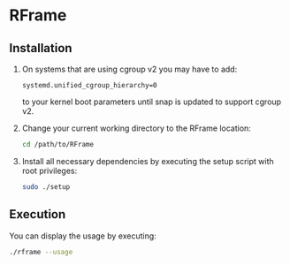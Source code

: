 # RFrame

## Installation
1. On systems that are using cgroup v2 you may have to add:

    ```
    systemd.unified_cgroup_hierarchy=0
    ```
    to your kernel boot parameters until snap is updated to support cgroup v2.

2. Change your current working directory to the RFrame location:
	```bash
    cd /path/to/RFrame
    ```

3. Install all necessary dependencies by executing the setup script with root privileges:
    ```bash
    sudo ./setup
    ```

## Execution
You can display the usage by executing:
```bash
./rframe --usage
```

